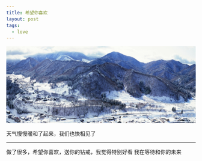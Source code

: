 ```yaml
---
title: 希望你喜欢
layout: post
tags:
  - love
---
```


[![White Mountains](/media/files/2014/04/07/white-mountains.jpg)]()

天气慢慢暖和了起来，我们也快相见了

---

做了很多，希望你喜欢，送你的钻戒，我觉得特别好看
我在等待和你的未来